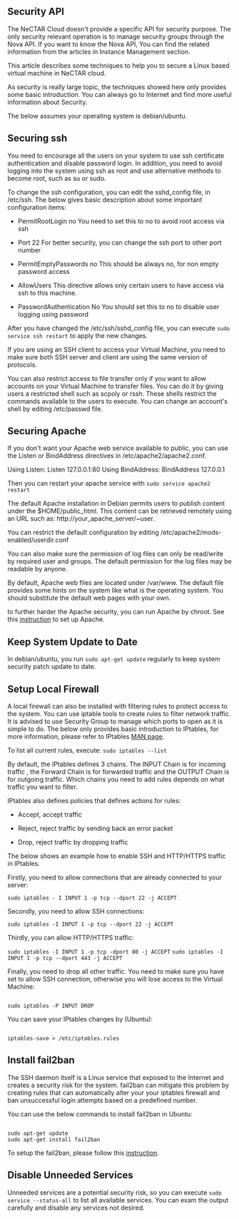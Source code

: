 ## Security API

The NeCTAR Cloud doesn't provide a specific API for security purpose. The only
security relevant operation is to manage security groups through the Nova API.
If you want to know the Nova API, You can find the related information from the
articles in Instance Management section.

This article describes some techniques to help you to secure a Linux based
virtual machine in NeCTAR cloud.

As security is really large topic, the techniques showed here only provides some
basic introduction. You can always go to Internet and find more useful information
about Security.

The below assumes your operating system is debian/ubuntu.

## Securing ssh

You need to encourage all the users on your system to use ssh certificate
authentication and disable password login. In addition, you need to avoid logging
into the system using ssh as root and use alternative methods to become root,
such as su or sudo.

To change the ssh configuration, you can edit the sshd_config file, in /etc/ssh.
The below gives basic description about some important configuration items:

- PermitRootLogin no
 You need to set this to no to avoid root access via ssh

- Port 22
 For better security, you can change the ssh port to other port number
 
- PermitEmptyPasswords no
  This should be always no, for non empty password access
  
- AllowUsers
  This directive allows only certain users to have access via ssh to this machine.

- PasswordAuthentication No
  You should set this to no to disable user logging using password

After you have changed the /etc/ssh/sshd_config file, you can execute ``` sudo service ssh restart ```
to apply the new changes.
  
If you are using an SSH client to access your Virtual Machine, you need to make
sure both SSH server and client are using the same version of protocols.
  
You can also restrict access to file transfer only if you want to allow accounts
on your Virtual Machine to transfer files. You can do it by giving users a
restricted shell such as scpoly or rssh. These shells restrict the commands
available to the users to execute. You can change an account's shell by editing
/etc/passwd file.

## Securing Apache

If you don't want your Apache web service available to public, you can use the
Listen or BindAddress directives in /etc/apache2/apache2.conf.

Using Listen:
    Listen 127.0.0.1:80
Using BindAddress:
    BindAddress 127.0.0.1

Then you can restart your apache service with ``` sudo service apache2 restart ```

The default Apache installation in Debian permits users to publish content
under the $HOME/public_html. This content can be retrieved remotely using an
URL such as: http://your_apache_server/~user.

You can restrict the default configuration by editing /etc/apache2/mods-enabled/userdir.conf

You can also make sure the permission of log files can only be read/write by
required user and groups. The default permission for the log files may be readable
by anyone.

By default, Apache web files are located under /var/www. The default file provides
some hints on the system like what is the operating system. You should substitute
the default web pages with your own.

to further harder the Apache security, you can run Apache by chroot. See this
[instruction][chroot] to set up Apache.


## Keep System Update to Date

In debian/ubuntu, you run ``` sudo apt-get update ``` regularly to keep system
security patch update to date.

## Setup Local Firewall

A local firewall can also be installed with filtering rules to protect access to
the system. You can use iptable tools to create rules to filter network traffic.
It is advised to use Security Group to manage which ports to open as it is simple
to do. The below only provides basic introduction to IPtables, for more
information, please refer to IPtables [MAN page][iptables].

To list all current rules, execute:  ``` sudo iptables --list ```

By default, the IPtables defines 3 chains. The INPUT Chain is for incoming traffic
, the Forward Chain is for forwarded traffic and the OUTPUT Chain is for outgoing
traffic. Which chains you need to add rules depends on what traffic you want to
filter.

IPtables also defines policies that defines actions for rules:

- Accept, accept traffic

- Reject, reject traffic by sending back an error packet

- Drop, reject traffic by dropping traffic

The below shows an example how to enable SSH and HTTP/HTTPS traffic in IPtables.

Firstly, you need to allow connections that are already connected to your server:

``` sudo iptables - I INPUT 1 -p tcp --dport 22 -j ACCEPT ```

Secondly, you need to allow SSH connections:

``` sudo iptables -I INPUT 1 -p tcp --dport 22 -j ACCEPT ```

Thirdly, you can allow HTTP/HTTPS traffic:

``` sudo iptables -I INPUT 1 -p tcp -dport 80 -j ACCEPT ```
``` sudo iptables -I INPUT 1 -p tcp --dport 443 -j ACCEPT ```

Finally, you need to drop all other traffic. You need to make sure you have set
to allow SSH connection, otherwise you will lose access to the Virtual Machine:

```

sudo iptables -P INPUT DROP

```

You can save your IPtables changes by (Ubuntu): 

``` 

iptables-save > /etc/iptables.rules

```

## Install fail2ban

The SSH daemon itself is a Linux service that exposed to the Internet and creates
a security risk for the system. fail2ban can mitigate this problem by creating
rules that can automatically alter your your iptables firewall and ban
unsuccessful login attempts based on a predefined number. 

You can use the below commands to install fail2ban in Ubuntu:

```

sudo apt-get update
sudo apt-get install fail2ban

```

To setup the fail2ban, please follow this [instruction][fail2ban].

## Disable Unneeded Services

Unneeded services are a potential security risk, so you can execute ``` sudo service --status-all ```
to list all available services.  You can exam the output carefully and disable
any services not desired.

[chroot]: https://www.debian.org/doc/manuals/securing-debian-howto/ap-chroot-apache-env.en.html
[iptables]: http://linux.die.net/man/8/iptables
[fail2ban]: https://www.digitalocean.com/community/tutorials/how-to-protect-ssh-with-fail2ban-on-ubuntu-14-04


